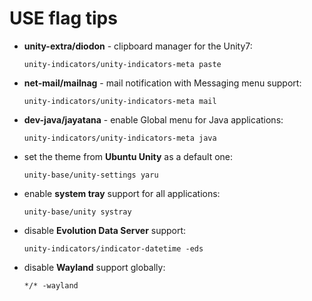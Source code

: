 # USE flag tips

- **unity-extra/diodon** - clipboard manager for the Unity7:

  ```
  unity-indicators/unity-indicators-meta paste
  ```

- **net-mail/mailnag** - mail notification with Messaging menu support:

  ```
  unity-indicators/unity-indicators-meta mail
  ```

- **dev-java/jayatana** - enable Global menu for Java applications:

  ```
  unity-indicators/unity-indicators-meta java
  ```

- set the theme from **Ubuntu Unity** as a default one:

  ```
  unity-base/unity-settings yaru
  ```

- enable **system tray** support for all applications:

  ```
  unity-base/unity systray
  ```

- disable **Evolution Data Server** support:

  ```
  unity-indicators/indicator-datetime -eds
  ```

- disable **Wayland** support globally:

  ```
  */* -wayland
  ```
